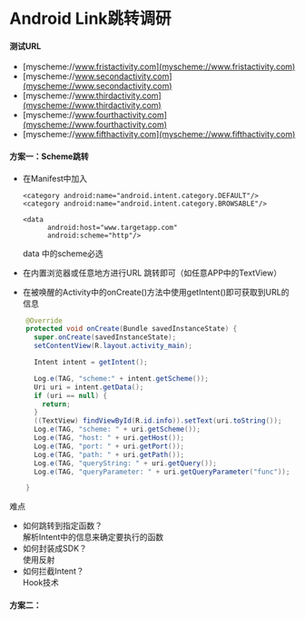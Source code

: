 # Android Link跳转调研

#### 测试URL
- [myscheme://www.fristactivity.com](myscheme://www.fristactivity.com)
- [myscheme://www.secondactivity.com](myscheme://www.secondactivity.com)
- [myscheme://www.thirdactivity.com](myscheme://www.thirdactivity.com)
- [myscheme://www.fourthactivity.com](myscheme://www.fourthactivity.com)
- [myscheme://www.fifthactivity.com](myscheme://www.fifthactivity.com)



#### 方案一：Scheme跳转

- 在Manifest中加入

    <intent-filter>
      <action android:name="android.intent.action.VIEW"/>

      <category android:name="android.intent.category.DEFAULT"/>
      <category android:name="android.intent.category.BROWSABLE"/>

      <data
            android:host="www.targetapp.com"
            android:scheme="http"/>
    </intent-filter>

	data 中的scheme必选

- 在内置浏览器或任意地方进行URL 跳转即可（如任意APP中的TextView）
- 在被唤醒的Activity中的onCreate()方法中使用getIntent()即可获取到URL的信息
```java
    @Override
    protected void onCreate(Bundle savedInstanceState) {
      super.onCreate(savedInstanceState);
      setContentView(R.layout.activity_main);

      Intent intent = getIntent();

      Log.e(TAG, "scheme:" + intent.getScheme());
      Uri uri = intent.getData();
      if (uri == null) {
        return;
      }
      ((TextView) findViewById(R.id.info)).setText(uri.toString());
      Log.e(TAG, "scheme: " + uri.getScheme());
      Log.e(TAG, "host: " + uri.getHost());
      Log.e(TAG, "port: " + uri.getPort());
      Log.e(TAG, "path: " + uri.getPath());
      Log.e(TAG, "queryString: " + uri.getQuery());
      Log.e(TAG, "queryParameter: " + uri.getQueryParameter("func"));

    }
```
难点

- 如何跳转到指定函数？<br/>
  解析Intent中的信息来确定要执行的函数
- 如何封装成SDK？<br/>
  使用反射
- 如何拦截Intent？<br/>
  Hook技术

#### 方案二：
